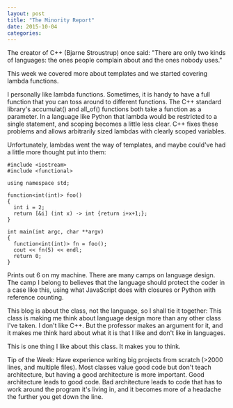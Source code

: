 ```yaml
---
layout: post
title: "The Minority Report"
date: 2015-10-04
categories:
---
```

The creator of C++ (Bjarne Stroustrup) once said: "There are only two kinds of languages: the ones people complain about and the ones nobody uses."

This week we covered more about templates and we started covering lambda functions.

I personally like lambda functions. Sometimes, it is handy to have a full function that you can toss around to different functions. The C++ standard library's accumulat() and all_of() functions both take a function as a parameter. In a language like Python that lambda would be restricted to a single statement, and scoping becomes a little less clear. C++ fixes these problems and allows arbitrarily sized lambdas with clearly scoped variables.

Unfortunately, lambdas went the way of templates, and maybe could've had a little more thought put into them:

```
#include <iostream>
#include <functional>

using namespace std;

function<int(int)> foo()
{
  int i = 2;
  return [&i] (int x) -> int {return i+x+1;};
}

int main(int argc, char **argv)
{
  function<int(int)> fn = foo();
  cout << fn(5) << endl;
  return 0;
}
```

Prints out 6 on my machine. There are many camps on language design. The camp I belong to believes that the language should protect the coder in a case like this, using what JavaScript does with closures or Python with reference counting.

This blog is about the class, not the language, so I shall tie it together: This class is making me think about language design more than any other class I've taken. I don't like C++. But the professor makes an argument for it, and it makes me think hard about what it is that I like and don't like in languages.

This is one thing I like about this class. It makes you to think.

Tip of the Week: Have experience writing big projects from scratch (>2000 lines, and multiple files). Most classes value good code but don't teach architecture, but having a good architecture is more important. Good architecture leads to good code. Bad architecture leads to code that has to work around the program it's living in, and it becomes more of a headache the further you get down the line.
